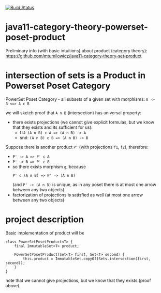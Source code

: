 [![Build Status](https://travis-ci.com/mtumilowicz/java11-category-theory-powerset-poset-product.svg?branch=master)](https://travis-ci.com/mtumilowicz/java11-category-theory-powerset-poset-product)

# java11-category-theory-powerset-poset-product

Preliminary info (with basic intuitions) about product 
(category theory): https://github.com/mtumilowicz/java11-category-theory-set-product

# intersection of sets is a Product in Powerset Poset Category
PowerSet Poset Category - all subsets of a given set
with morphisms: `A -> B <=> A c B`

we will sketch proof that `A n B` (intersection)
has universal property:

* there exists projections (we cannot give explicit
formulas, but we know that they exists and its sufficient
for us):
    * fst: `(A n B) c A => (A n B) -> A`
    * snd: `(A n B) c B => (A n B) -> B`

Suppose there is another product `P'` (with projections `f1`, `f2`),
therefore:
* `P' -> A => P' c A`
* `P' -> B => P' c B`
* so there exists morphism `g`, because 
    ```
    P' c (A n B) => P' -> (A n B)
    ```
    (and `P' -> (A n B)` is unique,
as in any poset there is at most one arrow between any two 
objects)
* factorization of projections is satisfied as well 
(at most one arrow between any two objects)

# project description
Basic implementation of product will be
```
class PowerSetPosetProduct<T> {
    final ImmutableSet<T> product;

    PowerSetPosetProduct(Set<T> first, Set<T> second) {
        this.product = ImmutableSet.copyOf(Sets.intersection(first, second));
    }
}
```
note that we cannot give projections, but we know that
they exists (proof above).
